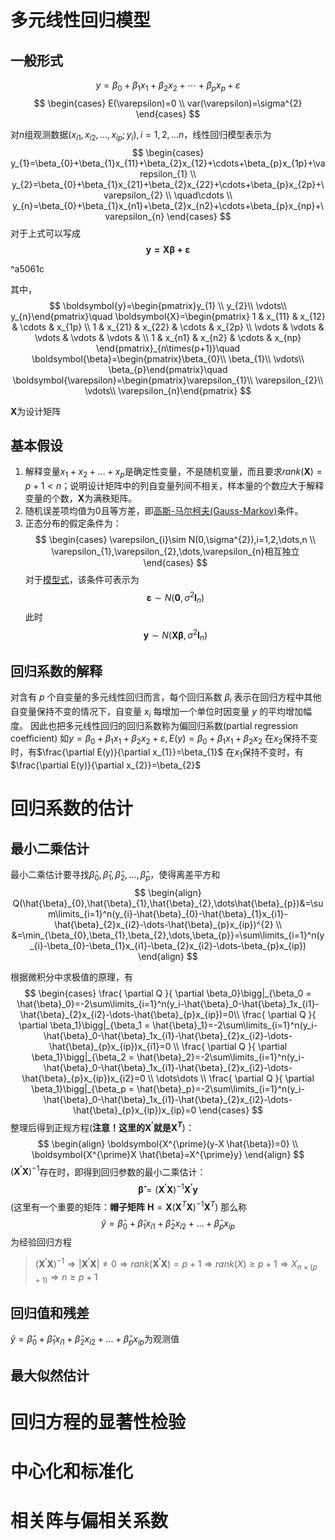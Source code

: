 # 多元线性回归模型

## 一般形式

$$
y=\beta_{0}+\beta_{1}x_{1}+\beta_{2}x_{2}+\cdots+\beta_{p}x_{p}+\varepsilon
$$
$$
\begin{cases}
E(\varepsilon)=0 \\
var(\varepsilon)=\sigma^{2}
\end{cases}
$$

对$n$组观测数据$(x_{i1},x_{i2},\dots,x_{ip};y_{i}),i=1,2,\dots n$，线性回归模型表示为
$$
\begin{cases}
y_{1}=\beta_{0}+\beta_{1}x_{11}+\beta_{2}x_{12}+\cdots+\beta_{p}x_{1p}+\varepsilon_{1} \\
y_{2}=\beta_{0}+\beta_{1}x_{21}+\beta_{2}x_{22}+\cdots+\beta_{p}x_{2p}+\varepsilon_{2} \\
\quad\cdots \\
y_{n}=\beta_{0}+\beta_{1}x_{n1}+\beta_{2}x_{n2}+\cdots+\beta_{p}x_{np}+\varepsilon_{n}
\end{cases}
$$
对于上式可以写成
$$
\boldsymbol{y=X\beta+\varepsilon}
$$

^a5061c

其中，
$$
\boldsymbol{y}=\begin{pmatrix}y_{1} \\ y_{2}\\ \vdots\\ y_{n}\end{pmatrix}\quad
\boldsymbol{X}=\begin{pmatrix}
1 & x_{11} & x_{12} & \cdots & x_{1p} \\
1 & x_{21} & x_{22} & \cdots & x_{2p}  \\ 
\vdots & \vdots & \vdots & \vdots & \vdots & \\
1 & x_{n1} & x_{n2} & \cdots & x_{np}
\end{pmatrix}_{n\times(p+1)}\quad
\boldsymbol{\beta}=\begin{pmatrix}\beta_{0}\\ \beta_{1}\\ \vdots\\ \beta_{p}\end{pmatrix}\quad
\boldsymbol{\varepsilon}=\begin{pmatrix}\varepsilon_{1}\\ \varepsilon_{2}\\ \vdots\\ \varepsilon_{n}\end{pmatrix}
$$

$\boldsymbol{X}$为设计矩阵

## 基本假设

1. 解释变量$x_{1}+x_{2}+\dots+x_{p}$是确定性变量，不是随机变量，而且要求$rank(\boldsymbol{X})=p+1<n$；说明设计矩阵中的列自变量列间不相关，样本量的个数应大于解释变量的个数，$\boldsymbol{X}$为满秩矩阵。
2. 随机误差项均值为$0$且等方差，即[高斯-马尔柯夫(Gauss-Markov)](1.%20一元线性回归.md#最佳线性无偏估计)条件。
3. 正态分布的假定条件为：
    $$
    \begin{cases}
\varepsilon_{i}\sim N(0,\sigma^{2}),i=1,2,\dots,n \\
\varepsilon_{1},\varepsilon_{2},\dots,\varepsilon_{n}相互独立
\end{cases}
    $$
    对于[模型式](2.%20多元线性回归.md#^a5061c)，该条件可表示为
    $$
\boldsymbol{\varepsilon} \sim N(\boldsymbol{0},\sigma^{2}\boldsymbol{I}_{n})
$$
    此时
    $$
\boldsymbol{y}\sim N(\boldsymbol{X\beta},\sigma^{2}\boldsymbol{I}_{n})
$$

## 回归系数的解释

对含有 $p$ 个自变量的多元线性回归而言，每个回归系数 $β_i$ 表示在回归方程中其他自变量保持不变的情况下，自变量 $x_i$ 每增加一个单位时因变量 $y$ 的平均增加幅度。 因此也把多元线性回归的回归系数称为偏回归系数(partial regression coefficient)
如$y=\beta_{0}+\beta_{1}x_{1}+\beta_{2}x_{2}+\varepsilon,E(y)=\beta_{0}+\beta_{1}x_{1}+\beta_{2}x_{2}$
在$x_{2}$保持不变时，有$\frac{\partial E(y)}{\partial x_{1}}=\beta_{1}$
在$x_{1}$保持不变时，有$\frac{\partial E(y)}{\partial x_{2}}=\beta_{2}$

# 回归系数的估计

## 最小二乘估计

最小二乘估计要寻找$\hat{\beta}_{0},\hat{\beta}_{1},\hat{\beta}_{2},\dots,\hat{\beta}_{p}$，使得离差平方和
$$
\begin{align}
Q(\hat{\beta}_{0},\hat{\beta}_{1},\hat{\beta}_{2},\dots\hat{\beta}_{p})&=\sum\limits_{i=1}^n(y_{i}-\hat{\beta}_{0}-\hat{\beta}_{1}x_{i1}-\hat{\beta}_{2}x_{i2}-\dots-\hat{\beta}_{p}x_{ip})^{2} \\
&=\min_{\beta_{0},\beta_{1},\beta_{2},\dots,\beta_{p}}=\sum\limits_{i=1}^n(y_{i}-\beta_{0}-\beta_{1}x_{i1}-\beta_{2}x_{i2}-\dots-\beta_{p}x_{ip})
\end{align}
$$

根据微积分中求极值的原理，有
$$
\begin{cases}
\frac{ \partial Q }{ \partial \beta_0}\bigg|_{\beta_0 = \hat{\beta}_0}=-2\sum\limits_{i=1}^n(y_i-\hat{\beta}_0-\hat{\beta}_1x_{i1}-\hat{\beta}_{2}x_{i2}-\dots-\hat{\beta}_{p}x_{ip})=0\\
\frac{ \partial Q }{ \partial \beta_1}\bigg|_{\beta_1 = \hat{\beta}_1}=-2\sum\limits_{i=1}^n(y_i-\hat{\beta}_0-\hat{\beta}_1x_{i1}-\hat{\beta}_{2}x_{i2}-\dots-\hat{\beta}_{p}x_{ip})x_{i1}=0 \\
\frac{ \partial Q }{ \partial \beta_1}\bigg|_{\beta_2 = \hat{\beta}_2}=-2\sum\limits_{i=1}^n(y_i-\hat{\beta}_0-\hat{\beta}_1x_{i1}-\hat{\beta}_{2}x_{i2}-\dots-\hat{\beta}_{p}x_{ip})x_{i2}=0 \\
\dots\dots \\
\frac{ \partial Q }{ \partial \beta_1}\bigg|_{\beta_p = \hat{\beta}_p}=-2\sum\limits_{i=1}^n(y_i-\hat{\beta}_0-\hat{\beta}_1x_{i1}-\hat{\beta}_{2}x_{i2}-\dots-\hat{\beta}_{p}x_{ip})x_{ip}=0
\end{cases}
$$
整理后得到正规方程(**注意！这里的$\boldsymbol{X}^{\prime}$就是$\boldsymbol{X}^T$**)：
$$
\begin{align}
\boldsymbol{X^{\prime}(y-X \hat{\beta})=0} \\
\boldsymbol{X^{\prime}X \hat{\beta}=X^{\prime}y}
\end{align}
$$
$(\boldsymbol{X^{\prime}X})^{-1}$存在时，即得到回归参数的最小二乘估计：
$$
\boldsymbol{\hat{\beta}}=(\boldsymbol{X^{\prime}X})^{-1}\boldsymbol{X^{\prime}y}
$$
(这里有一个重要的矩阵：**帽子矩阵** $\boldsymbol{H}=\boldsymbol{X}(\boldsymbol{X}^T\boldsymbol{X})^{-1}\boldsymbol{X}^T$)
那么称
$$
\hat{y}=\hat{\beta}_{0}+\hat{\beta}_1x_{i1}+\hat{\beta}_{2}x_{i2}+\dots+\hat{\beta}_{p}x_{ip}
$$
为经验回归方程

> $(\boldsymbol{X^{\prime}X})^{-1}\Rightarrow \lvert \boldsymbol{X^{\prime}X} \rvert\ne0\Rightarrow rank(\boldsymbol{X^{\prime}X})=p+1\Rightarrow rank(X)\ge p+1\Rightarrow X_{n\times (p+1)}\Rightarrow n\ge p+1$

## 回归值和残差

$\hat{y}=\hat{\beta}_{0}+\hat{\beta}_1x_{i1}+\hat{\beta}_{2}x_{i2}+\dots+\hat{\beta}_{p}x_{ip}$为观测值

## 最大似然估计


# 回归方程的显著性检验

# 中心化和标准化

# 相关阵与偏相关系数
